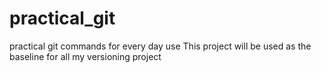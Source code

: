 # practical_git
practical git commands for every day use
This project will be used as the baseline for all my versioning project
